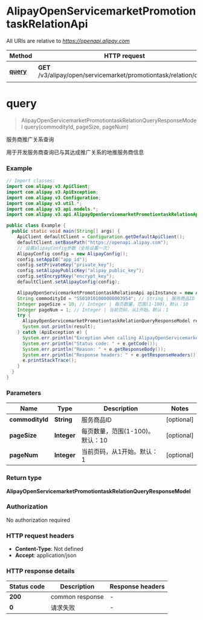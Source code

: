 # AlipayOpenServicemarketPromotiontaskRelationApi

All URIs are relative to *https://openapi.alipay.com*

| Method | HTTP request | Description |
|------------- | ------------- | -------------|
| [**query**](AlipayOpenServicemarketPromotiontaskRelationApi.md#query) | **GET** /v3/alipay/open/servicemarket/promotiontask/relation/query | 服务商推广关系查询 |


<a name="query"></a>
# **query**
> AlipayOpenServicemarketPromotiontaskRelationQueryResponseModel query(commodityId, pageSize, pageNum)

服务商推广关系查询

用于开发服务商查询已与其达成推广关系的地推服务商信息

### Example
```java
// Import classes:
import com.alipay.v3.ApiClient;
import com.alipay.v3.ApiException;
import com.alipay.v3.Configuration;
import com.alipay.v3.util.*;
import com.alipay.v3.api.models.*;
import com.alipay.v3.api.AlipayOpenServicemarketPromotiontaskRelationApi;

public class Example {
  public static void main(String[] args) {
    ApiClient defaultClient = Configuration.getDefaultApiClient();
    defaultClient.setBasePath("https://openapi.alipay.com");
    // 设置alipayConfig参数（全局设置一次）
    AlipayConfig config = new AlipayConfig();
    config.setAppId("app_id");
    config.setPrivateKey("private_key");
    config.setAlipayPublicKey("alipay_public_key");
    config.setEncryptKey("encrypt_key");
    defaultClient.setAlipayConfig(config);

    AlipayOpenServicemarketPromotiontaskRelationApi apiInstance = new AlipayOpenServicemarketPromotiontaskRelationApi(defaultClient);
    String commodityId = "SS010101000000003954"; // String | 服务商品ID
    Integer pageSize = 10; // Integer | 每页数量，范围(1-100)。默认：10
    Integer pageNum = 1; // Integer | 当前页码，从1开始。默认：1
    try {
      AlipayOpenServicemarketPromotiontaskRelationQueryResponseModel result = apiInstance.query(commodityId, pageSize, pageNum);
      System.out.println(result);
    } catch (ApiException e) {
      System.err.println("Exception when calling AlipayOpenServicemarketPromotiontaskRelationApi#query");
      System.err.println("Status code: " + e.getCode());
      System.err.println("Reason: " + e.getResponseBody());
      System.err.println("Response headers: " + e.getResponseHeaders());
      e.printStackTrace();
    }
  }
}
```

### Parameters

| Name | Type | Description  | Notes |
|------------- | ------------- | ------------- | -------------|
| **commodityId** | **String**| 服务商品ID | [optional] |
| **pageSize** | **Integer**| 每页数量，范围(1-100)。默认：10 | [optional] |
| **pageNum** | **Integer**| 当前页码，从1开始。默认：1 | [optional] |

### Return type

**AlipayOpenServicemarketPromotiontaskRelationQueryResponseModel**

### Authorization

No authorization required

### HTTP request headers

 - **Content-Type**: Not defined
 - **Accept**: application/json

### HTTP response details
| Status code | Description | Response headers |
|-------------|-------------|------------------|
| **200** | common response |  -  |
| **0** | 请求失败 |  -  |

